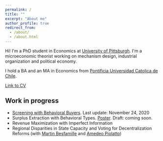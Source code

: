 ```yaml
---
permalink: /
title: ""
excerpt: "About me"
author_profile: true
redirect_from: 
  - /about/
  - /about.html
---
```

Hi! I'm a PhD student in Economics at [University of Pittsburgh](https://www.econ.pitt.edu/). I'm a microeconomic theorist working on mechanism design, industrial organization and political economy.

I hold a BA and an MA in Economics from [Pontificia Universidad Catolica de Chile](https://economia.uc.cl/). 

[Link to CV](https://nrpastrian.github.io/files/cv_20210503.pdf)

## Work in progress
* [Screening with Behavioral Buyers](https://nrpastrian.github.io/files/draft_screening_20201124.pdf). Last update: November 24, 2020
* Surplus Extraction with Behavioral Types. [Poster](https://nrpastrian.github.io/files/poster_extraction.pdf). Draft: coming soon. 
* Revenue Maximization with Imperfect Information
* Regional Disparities in State Capacity and Voting for Decentralization Reforms (with [Martin Besfamille](https://economia.uc.cl/?profesor=martin-besfamille) and [Amedeo Piolatto](https://sites.google.com/site/piolatto/))
